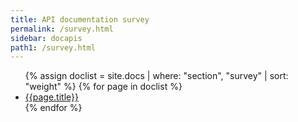 ```yaml
---
title: API documentation survey
permalink: /survey.html
sidebar: docapis
path1: /survey.html
---
```


<ul class="onPageMinitoc">
{% assign doclist = site.docs | where: "section", "survey" | sort: "weight" %}
{% for page in doclist %}
<li class="level1"><a href="{{page.permalink | remove: "/" }}">{{page.title}}</a></li>
{% endfor %}
</ul>
